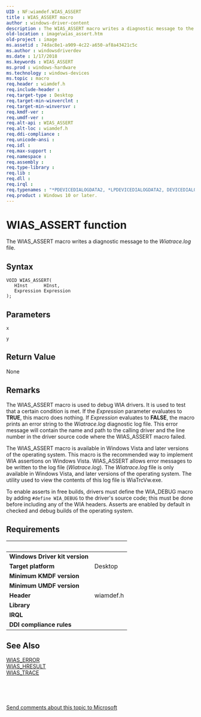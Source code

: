 ```yaml
---
UID : NF:wiamdef.WIAS_ASSERT
title : WIAS_ASSERT macro
author : windows-driver-content
description : The WIAS_ASSERT macro writes a diagnostic message to the Wiatrace.log file.
old-location : image\wias_assert.htm
old-project : image
ms.assetid : 74dac8e1-a909-4c22-a650-af8a43421c5c
ms.author : windowsdriverdev
ms.date : 1/17/2018
ms.keywords : WIAS_ASSERT
ms.prod : windows-hardware
ms.technology : windows-devices
ms.topic : macro
req.header : wiamdef.h
req.include-header : 
req.target-type : Desktop
req.target-min-winverclnt : 
req.target-min-winversvr : 
req.kmdf-ver : 
req.umdf-ver : 
req.alt-api : WIAS_ASSERT
req.alt-loc : wiamdef.h
req.ddi-compliance : 
req.unicode-ansi : 
req.idl : 
req.max-support : 
req.namespace : 
req.assembly : 
req.type-library : 
req.lib : 
req.dll : 
req.irql : 
req.typenames : "*PDEVICEDIALOGDATA2, *LPDEVICEDIALOGDATA2, DEVICEDIALOGDATA2"
req.product : Windows 10 or later.
---
```



# WIAS_ASSERT function
The WIAS_ASSERT macro writes a diagnostic message to the <i>Wiatrace.log</i> file.

## Syntax

````
VOID WIAS_ASSERT(
   HInst      HInst,
   Expression Expression
);
````

## Parameters

`x`



`y`




## Return Value

None

## Remarks

The WIAS_ASSERT macro is used to debug WIA drivers. It is used to test that a certain condition is met. If the <i>Expression</i> parameter evaluates to <b>TRUE</b>, this macro does nothing. If <i>Expression</i> evaluates to <b>FALSE</b>, the macro prints an error string to the <i>Wiatrace.log</i> diagnostic log file. This error message will contain the name and path to the calling driver and the line number in the driver source code where the WIAS_ASSERT macro failed.

The WIAS_ASSERT macro is available in Windows Vista and later versions of the operating system. This macro is the recommended way to implement WIA assertions on Windows Vista. WIAS_ASSERT allows error messages to be written to the log file (<i>Wiatrace.log</i>). The <i>Wiatrace.log</i> file is only available in Windows Vista, and later versions of the operating system. The utility used to view the contents of this log file is WiaTrcVw.exe.

To enable asserts in free builds, drivers must define the WIA_DEBUG macro by adding <code>#define WIA_DEBUG</code> to the driver's source code; this must be done before including any of the WIA headers. Asserts are enabled by default in checked and debug builds of the operating system.

## Requirements
| &nbsp; | &nbsp; |
| ---- |:---- |
| **Windows Driver kit version** |  |
| **Target platform** | Desktop |
| **Minimum KMDF version** |  |
| **Minimum UMDF version** |  |
| **Header** | wiamdef.h |
| **Library** |  |
| **IRQL** |  |
| **DDI compliance rules** |  |

## See Also

<dl>
<dt>
<a href="..\wiamdef\nf-wiamdef-wias_error.md">WIAS_ERROR</a>
</dt>
<dt>
<a href="..\wiamdef\nf-wiamdef-wias_hresult.md">WIAS_HRESULT</a>
</dt>
<dt>
<a href="..\wiamdef\nf-wiamdef-wias_trace.md">WIAS_TRACE</a>
</dt>
</dl>
 

 

<a href="mailto:wsddocfb@microsoft.com?subject=Documentation%20feedback [image\image]:%20WIAS_ASSERT macro%20 RELEASE:%20(1/17/2018)&amp;body=%0A%0APRIVACY STATEMENT%0A%0AWe use your feedback to improve the documentation. We don't use your email address for any other purpose, and we'll remove your email address from our system after the issue that you're reporting is fixed. While we're working to fix this issue, we might send you an email message to ask for more info. Later, we might also send you an email message to let you know that we've addressed your feedback.%0A%0AFor more info about Microsoft's privacy policy, see http://privacy.microsoft.com/en-us/default.aspx." title="Send comments about this topic to Microsoft">Send comments about this topic to Microsoft</a>